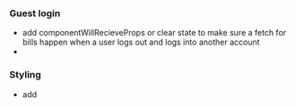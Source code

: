 ### Guest login
* add componentWillRecieveProps or clear state to make sure a fetch for bills happen when a user logs out and logs into another account
*

### Styling
* add 
